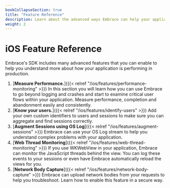 ```yaml
---
bookCollapseSection: true
title: "Feature Reference"
description: Learn about the advanced ways Embrace can help your application
weight: 2
---
```


# iOS Feature Reference

Embrace's SDK includes many advanced features that you can enable to help you understand more about
how your application is performing in production.

1. [**Measure Performance.**]({{< relref "/ios/features/performance-monitoring" >}}) In this section you will learn how you can use Embrace to go beyond logging and crashes and start to examine critical user flows within your application. Measure performance, completion and abandonment easily and consistently.
1. [**Know your users.**]({{< relref "/ios/features/identify-users" >}}) Add your own custom identifiers to users and sessions to make sure you can aggregate and find sessions correctly.
1. [**Augment Sessions using OS Log**]({{< relref "/ios/features/augment-sessions" >}}) Embrace can use your OS Log stream to help you understand complex problems with your application.
1. [**Web Thread Monitoring**]({{< relref "/ios/features/web-thread-monitoring" >}}) If you use WKWebView in your application, Embrace can monitor the JavaScript threads behind the view. You can log these events to your sessions or even have Embrace automatically reload the views for you.
1. [**Network Body Capture**]({{< relref "/ios/features/network-body-capture" >}}) Embrace can upload network bodies from your requests to help you troubleshoot.  Learn how to enable this feature in a secure way.
